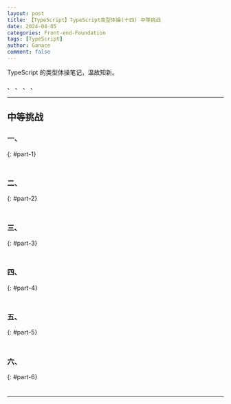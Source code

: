 ```yaml
---
layout: post
title: 【TypeScript】TypeScript类型体操(十四) 中等挑战
date: 2024-04-05
categories: Front-end-Foundation
tags: [TypeScript]
author: Ganace
comment: false
---
```


TypeScript 的类型体操笔记，温故知新。

[](#part-1) 、[](#part-2) 、[](#part-3)
[](#part-4) 、[](#part-5) 、[](#part-6)

---

## 中等挑战

### 一、

{: #part-1}

#####

```ts

```

### 二、

{: #part-2}

#####

```ts

```

### 三、

{: #part-3}

#####

```ts

```

### 四、

{: #part-4}

#####

```ts

```

### 五、

{: #part-5}

#####

```ts

```

### 六、

{: #part-6}

#####

```ts

```

---
